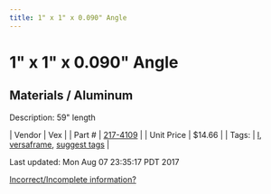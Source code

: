 ```yaml
---
title: 1" x 1" x 0.090" Angle
---
```


# 1" x 1" x 0.090" Angle
## Materials / Aluminum
Description: 	59" length 

| Vendor | Vex | 
| Part # | [217-4109](http://www.vexrobotics.com/vexpro/versaframe/versaframestock.html) | 
| Unit Price | $14.66 | 
| Tags: | [l](https://jgermita.github.io/frc-parts/search/?q=l), [versaframe](https://jgermita.github.io/frc-parts/search/?q=versaframe), [suggest tags](https://docs.google.com/forms/d/e/1FAIpQLSeWyY8v3RgOty-MyWmh9U0iivNYN_molChYyS-0U-o-kOAv_g/viewform) | 

Last updated: Mon Aug 07 23:35:17 PDT 2017

 [Incorrect/Incomplete information?](https://docs.google.com/forms/d/e/1FAIpQLSeWyY8v3RgOty-MyWmh9U0iivNYN_molChYyS-0U-o-kOAv_g/viewform)